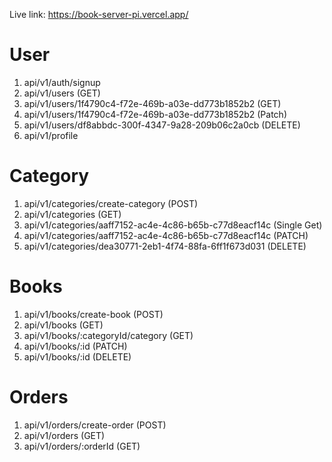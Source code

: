 Live link: https://book-server-pi.vercel.app/

# User

1. api/v1/auth/signup
2. api/v1/users (GET)
3. api/v1/users/1f4790c4-f72e-469b-a03e-dd773b1852b2 (GET)
4. api/v1/users/1f4790c4-f72e-469b-a03e-dd773b1852b2 (Patch)
5. api/v1/users/df8abbdc-300f-4347-9a28-209b06c2a0cb (DELETE)
6. api/v1/profile

# Category

1. api/v1/categories/create-category (POST)
2. api/v1/categories (GET)
3. api/v1/categories/aaff7152-ac4e-4c86-b65b-c77d8eacf14c (Single Get)
4. api/v1/categories/aaff7152-ac4e-4c86-b65b-c77d8eacf14c (PATCH)
5. api/v1/categories/dea30771-2eb1-4f74-88fa-6ff1f673d031 (DELETE)

# Books

1. api/v1/books/create-book (POST)
2. api/v1/books (GET)
3. api/v1/books/:categoryId/category (GET)
4. api/v1/books/:id (PATCH)
5. api/v1/books/:id (DELETE)

# Orders

1. api/v1/orders/create-order (POST)
2. api/v1/orders (GET)
3. api/v1/orders/:orderId (GET)
